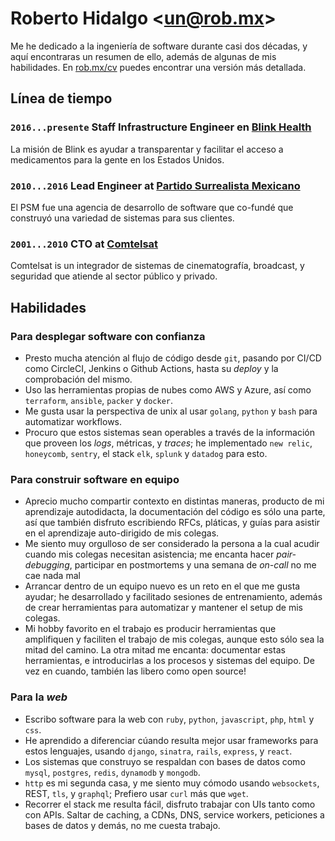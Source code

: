 # Roberto Hidalgo <[un@rob.mx](mailto:un@rob.mx)>

Me he dedicado a la ingeniería de software durante casi dos décadas, y aquí encontraras un resumen de ello, además de algunas de mis habilidades. En [rob.mx/cv](/cv) puedes encontrar una versión más detallada.

## Línea de tiempo

### `2016...presente` Staff Infrastructure Engineer en [Blink Health](https://www.blinkhealth.com)

La misión de Blink es ayudar a transparentar y facilitar el acceso a medicamentos para la gente en los Estados Unidos.

### `2010...2016` Lead Engineer at [Partido Surrealista Mexicano](https://surrealista.mx)

El PSM fue una agencia de desarrollo de software que co-fundé que construyó una variedad de sistemas para sus clientes.

### `2001...2010` CTO at [Comtelsat](http://www.comtelsat.com.mx/?lang=en)

Comtelsat is un integrador de sistemas de cinematografía, broadcast, y seguridad que atiende al sector público y privado.

## Habilidades

### Para desplegar software con confianza

- Presto mucha atención al flujo de código desde `git`, pasando por CI/CD como CircleCI, Jenkins o Github Actions, hasta su _deploy_ y la comprobación del mismo.
- Uso las herramientas propias de nubes como AWS y Azure, así como `terraform`, `ansible`, `packer` y `docker`.
- Me gusta usar la perspectiva de unix al usar `golang`, `python` y `bash` para automatizar workflows.
- Procuro que estos sistemas sean operables a través de la información que proveen los _logs_, métricas, y _traces_; he implementado `new relic`, `honeycomb`, `sentry`, el stack `elk`, `splunk` y `datadog` para esto.

### Para construir software en equipo

- Aprecio mucho compartir contexto en distintas maneras, producto de mi aprendizaje autodidacta, la documentación del código es sólo una parte, así que también disfruto escribiendo RFCs, pláticas, y guías para asistir en el aprendizaje auto-dirigido de mis colegas.
- Me siento muy orgulloso de ser considerado la persona a la cual acudir cuando mis colegas necesitan asistencia; me encanta hacer _pair-debugging_, participar en postmortems y una semana de _on-call_ no me cae nada mal
- Arrancar dentro de un equipo nuevo es un reto en el que me gusta ayudar; he desarrollado y facilitado sesiones de entrenamiento, además de crear herramientas para automatizar y mantener el setup de mis colegas.
- Mi hobby favorito en el trabajo es producir herramientas que amplifiquen y faciliten el trabajo de mis colegas, aunque esto sólo sea la mitad del camino. La otra mitad me encanta: documentar estas herramientas, e introducirlas a los procesos y sistemas del equipo. De vez en cuando, también las libero como open source!

### Para la _web_

- Escribo software para la web con `ruby`, `python`, `javascript`, `php`, `html` y `css`.
- He aprendido a diferenciar cúando resulta mejor usar frameworks para estos lenguajes, usando `django`, `sinatra`, `rails`, `express`, y `react`.
- Los sistemas que construyo se respaldan con bases de datos como `mysql`, `postgres`, `redis`, `dynamodb` y `mongodb`.
- `http` es mi segunda casa, y me siento muy cómodo usando `websockets`, REST, `tls`, y `graphql`; Prefiero usar `curl` más que `wget`.
- Recorrer el stack me resulta fácil, disfruto trabajar con UIs tanto como con APIs. Saltar de caching, a CDNs, DNS, service workers, peticiones a bases de datos y demás, no me cuesta trabajo.